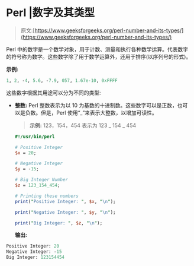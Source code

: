 # Perl |数字及其类型

> 原文:[https://www.geeksforgeeks.org/perl-number-and-its-types/](https://www.geeksforgeeks.org/perl-number-and-its-types/)

Perl 中的数字是一个数学对象，用于计数、测量和执行各种数学运算。代表数字的符号称为数字。这些数字除了用于数学运算外，还用于排序(以序列号的形式)。

**示例:**

```perl
1, 2, -4, 5.6, -7.9, 057, 1.67e-10, 0xFFFF
```

这些数字根据其用途可以分为不同的类型:

*   **整数:** Perl 整数表示为以 10 为基数的十进制数。这些数字可以是正数，也可以是负数。但是，Perl 使用“_”来表示大整数，以增加可读性。

    > **示例:** 123，154，454 表示为 123 _ 154 _ 454

    ```perl
    #!/usr/bin/perl

    # Positive Integer
    $x = 20;

    # Negative Integer
    $y = -15;

    # Big Integer Number
    $z = 123_154_454;

    # Printing these numbers
    print("Positive Integer: ", $x, "\n");

    print("Negative Integer: ", $y, "\n");

    print("Big Integer: ", $z, "\n");
    ```

    **输出:**

```perl
Positive Integer: 20
Negative Integer: -15
Big Integer: 123154454

```